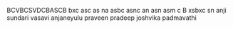 BCVBCSVDCBASCB
bxc asc as na
asbc asnc an 
asn asm c
B xsbxc sn
anji
sundari
vasavi
anjaneyulu
praveen
pradeep
joshvika
padmavathi
